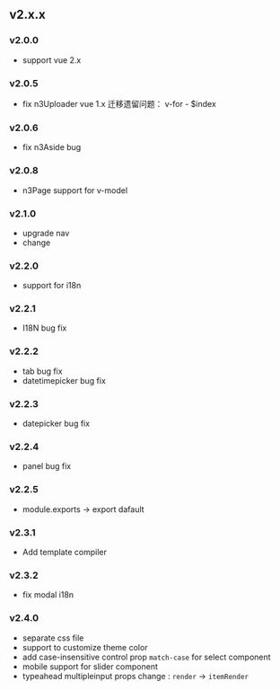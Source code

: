 v2.x.x
------

### v2.0.0

+ support vue 2.x

### v2.0.5

+ fix n3Uploader vue 1.x 迁移遗留问题： v-for - $index

### v2.0.6

+ fix n3Aside bug

### v2.0.8

+ n3Page support for v-model

### v2.1.0
 
+ upgrade nav
+ change 

### v2.2.0
 
+ support for i18n

### v2.2.1
 
+ I18N bug fix

### v2.2.2
 
+ tab bug fix
+ datetimepicker bug fix

### v2.2.3

+ datepicker bug fix

### v2.2.4

+ panel bug fix

### v2.2.5

+ module.exports -> export dafault

### v2.3.1

+ Add template compiler

### v2.3.2

+ fix modal i18n

### v2.4.0

+ separate css file 
+ support to customize theme color 
+ add case-insensitive control prop `match-case` for select component 
+ mobile support for slider component
+ typeahead multipleinput props change : `render` -> `itemRender`
